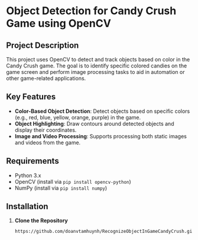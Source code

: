 # Object Detection for Candy Crush Game using OpenCV

## Project Description

This project uses OpenCV to detect and track objects based on color in the Candy Crush game. The goal is to identify specific colored candies on the game screen and perform image processing tasks to aid in automation or other game-related applications.

## Key Features

- **Color-Based Object Detection**: Detect objects based on specific colors (e.g., red, blue, yellow, orange, purple) in the game.
- **Object Highlighting**: Draw contours around detected objects and display their coordinates.
- **Image and Video Processing**: Supports processing both static images and videos from the game.

## Requirements

- Python 3.x
- OpenCV (install via `pip install opencv-python`)
- NumPy (install via `pip install numpy`)

## Installation

1. **Clone the Repository**

   ```bash
   https://github.com/doanvtamhuynh/RecognizeObjectInGameCandyCrush.git
